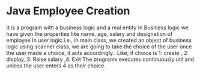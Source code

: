 # Java Employee Creation 
It is a program with a business logic and a real entity
In Business logic we have given the properties like name, age, salary and designation of employee
In user logic i.e., in main class, we created an object of business logic
using scanner class, we are going to take the choice of the user
once the user made a choice, it acts accordingly..
Like; if choice is 1: create , 2: display, 3: Raise salary ,4. Exit
The programs executes continuously util and unless the user enters 4 as their choice.
